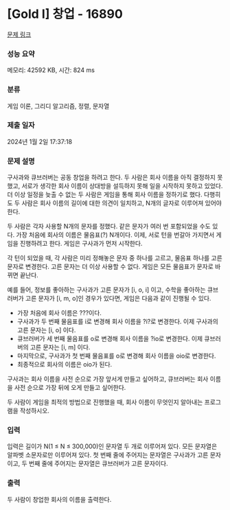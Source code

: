 # [Gold I] 창업 - 16890 

[문제 링크](https://www.acmicpc.net/problem/16890) 

### 성능 요약

메모리: 42592 KB, 시간: 824 ms

### 분류

게임 이론, 그리디 알고리즘, 정렬, 문자열

### 제출 일자

2024년 1월 2일 17:37:18

### 문제 설명

<p>구사과와 큐브러버는 공동 창업을 하려고 한다. 두 사람은 회사 이름을 아직 결정하지 못했고, 서로가 생각한 회사 이름이 상대방을 설득하지 못해 일을 시작하지 못하고 있었다. 더 이상 일정을 늦출 수 없는 두 사람은 게임을 통해 회사 이름을 정하기로 했다. 다행히도 두 사람은 회사 이름의 길이에 대한 의견이 일치하고, N개의 글자로 이루어져 있어야 한다.</p>

<p>두 사람은 각자 사용할 N개의 문자를 정했다. 같은 문자가 여러 번 포함되었을 수도 있다. 가장 처음에 회사의 이름은 물음표(?) N개이다. 이제, 서로 턴을 번갈아 가지면서 게임을 진행하려고 한다. 게임은 구사과가 먼저 시작한다.</p>

<p>각 턴이 되었을 때, 각 사람은 미리 정해놓은 문자 중 하나를 고르고, 물음표 하나를 고른 문자로 변경한다. 고른 문자는 더 이상 사용할 수 없다. 게임은 모든 물음표가 문자로 바뀌면 끝난다.</p>

<p>예를 들어, 정보를 좋아하는 구사과가 고른 문자가 [i, o, i] 이고, 수학을 좋아하는 큐브러버가 고른 문자가 [i, m, o]인 경우가 있다면, 게임은 다음과 같이 진행될 수 있다.</p>

<ul>
	<li>가장 처음에 회사 이름은 ???이다.</li>
	<li>구사과가 두 번째 물음표를 i로 변경해 회사 이름을 ?i?로 변경한다. 이제 구사과의 고른 문자는 [i, o] 이다.</li>
	<li>큐브러버가 세 번째 물음표를 o로 변경해 회사 이름을 ?io로 변경한다. 이제 큐브러버의 고른 문자는 [i, m] 이다.</li>
	<li>마지막으로, 구사과가 첫 번째 물음표를 o로 변경해 회사 이름을 oio로 변경한다.</li>
	<li>최종적으로 회사의 이름은 oio가 된다.</li>
</ul>

<p>구사과는 회사 이름을 사전 순으로 가장 앞서게 만들고 싶어하고, 큐브러버는 회사 이름을 사전 순으로 가장 뒤에 오게 만들고 싶어한다.</p>

<p>두 사람이 게임을 최적의 방법으로 진행했을 때, 회사 이름이 무엇인지 알아내는 프로그램을 작성하시오.</p>

### 입력 

 <p>입력은 길이가 N(1 ≤ N ≤ 300,000)인 문자열 두 개로 이루어져 있다. 모든 문자열은 알파벳 소문자로만 이루어져 있다. 첫 번째 줄에 주어지는 문자열은 구사과가 고른 문자이고, 두 번째 줄에 주어지는 문자열은 큐브러버가 고른 문자이다.</p>

### 출력 

 <p>두 사람이 창업한 회사의 이름을 출력한다.</p>

